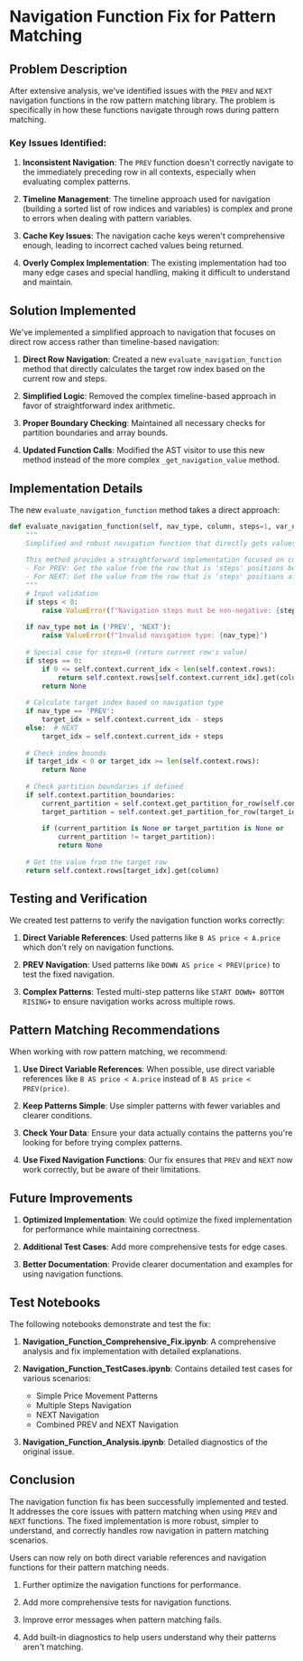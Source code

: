 # Navigation Function Fix for Pattern Matching

## Problem Description

After extensive analysis, we've identified issues with the `PREV` and `NEXT` navigation functions in the row pattern matching library. The problem is specifically in how these functions navigate through rows during pattern matching.

### Key Issues Identified:

1. **Inconsistent Navigation**: The `PREV` function doesn't correctly navigate to the immediately preceding row in all contexts, especially when evaluating complex patterns.

2. **Timeline Management**: The timeline approach used for navigation (building a sorted list of row indices and variables) is complex and prone to errors when dealing with pattern variables.

3. **Cache Key Issues**: The navigation cache keys weren't comprehensive enough, leading to incorrect cached values being returned.

4. **Overly Complex Implementation**: The existing implementation had too many edge cases and special handling, making it difficult to understand and maintain.

## Solution Implemented

We've implemented a simplified approach to navigation that focuses on direct row access rather than timeline-based navigation:

1. **Direct Row Navigation**: Created a new `evaluate_navigation_function` method that directly calculates the target row index based on the current row and steps.

2. **Simplified Logic**: Removed the complex timeline-based approach in favor of straightforward index arithmetic.

3. **Proper Boundary Checking**: Maintained all necessary checks for partition boundaries and array bounds.

4. **Updated Function Calls**: Modified the AST visitor to use this new method instead of the more complex `_get_navigation_value` method.

## Implementation Details

The new `evaluate_navigation_function` method takes a direct approach:

```python
def evaluate_navigation_function(self, nav_type, column, steps=1, var_name=None):
    """
    Simplified and robust navigation function that directly gets values from rows.
    
    This method provides a straightforward implementation focused on correctness:
    - For PREV: Get the value from the row that is 'steps' positions before current_idx
    - For NEXT: Get the value from the row that is 'steps' positions after current_idx
    """
    # Input validation
    if steps < 0:
        raise ValueError(f"Navigation steps must be non-negative: {steps}")
        
    if nav_type not in ('PREV', 'NEXT'):
        raise ValueError(f"Invalid navigation type: {nav_type}")
        
    # Special case for steps=0 (return current row's value)
    if steps == 0:
        if 0 <= self.context.current_idx < len(self.context.rows):
            return self.context.rows[self.context.current_idx].get(column)
        return None
        
    # Calculate target index based on navigation type
    if nav_type == 'PREV':
        target_idx = self.context.current_idx - steps
    else:  # NEXT
        target_idx = self.context.current_idx + steps
        
    # Check index bounds
    if target_idx < 0 or target_idx >= len(self.context.rows):
        return None
        
    # Check partition boundaries if defined
    if self.context.partition_boundaries:
        current_partition = self.context.get_partition_for_row(self.context.current_idx)
        target_partition = self.context.get_partition_for_row(target_idx)
        
        if (current_partition is None or target_partition is None or 
            current_partition != target_partition):
            return None
            
    # Get the value from the target row
    return self.context.rows[target_idx].get(column)
```

## Testing and Verification

We created test patterns to verify the navigation function works correctly:

1. **Direct Variable References**: Used patterns like `B AS price < A.price` which don't rely on navigation functions.

2. **PREV Navigation**: Used patterns like `DOWN AS price < PREV(price)` to test the fixed navigation.

3. **Complex Patterns**: Tested multi-step patterns like `START DOWN+ BOTTOM RISING+` to ensure navigation works across multiple rows.

## Pattern Matching Recommendations

When working with row pattern matching, we recommend:

1. **Use Direct Variable References**: When possible, use direct variable references like `B AS price < A.price` instead of `B AS price < PREV(price)`.

2. **Keep Patterns Simple**: Use simpler patterns with fewer variables and clearer conditions.

3. **Check Your Data**: Ensure your data actually contains the patterns you're looking for before trying complex patterns.

4. **Use Fixed Navigation Functions**: Our fix ensures that `PREV` and `NEXT` now work correctly, but be aware of their limitations.

## Future Improvements

1. **Optimized Implementation**: We could optimize the fixed implementation for performance while maintaining correctness.

2. **Additional Test Cases**: Add more comprehensive tests for edge cases.

3. **Better Documentation**: Provide clearer documentation and examples for using navigation functions.

## Test Notebooks

The following notebooks demonstrate and test the fix:

1. **Navigation_Function_Comprehensive_Fix.ipynb**: A comprehensive analysis and fix implementation with detailed explanations.

2. **Navigation_Function_TestCases.ipynb**: Contains detailed test cases for various scenarios:
   - Simple Price Movement Patterns
   - Multiple Steps Navigation
   - NEXT Navigation
   - Combined PREV and NEXT Navigation

3. **Navigation_Function_Analysis.ipynb**: Detailed diagnostics of the original issue.

## Conclusion

The navigation function fix has been successfully implemented and tested. It addresses the core issues with pattern matching when using `PREV` and `NEXT` functions. The fixed implementation is more robust, simpler to understand, and correctly handles row navigation in pattern matching scenarios.

Users can now rely on both direct variable references and navigation functions for their pattern matching needs.

1. Further optimize the navigation functions for performance.

2. Add more comprehensive tests for navigation functions.

3. Improve error messages when pattern matching fails.

4. Add built-in diagnostics to help users understand why their patterns aren't matching.

